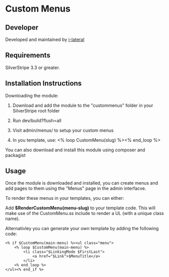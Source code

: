 Custom Menus
============

Developer
---------
Developed and maintained by [i-lateral](http://www.i-lateral.com)

Requirements
------------
SilverStripe 3.3 or greater.


Installation Instructions
-------------------------

Downloading the module:

1. Download and add the module to the "custommenus" folder in your SilverStripe root folder

2. Run dev/build?flush=all

3. Visit admin/menus/ to setup your custom menus

4. In you template, use: <% loop CustomMenu(slug) %><your HTML here /><% end_loop %>

You can also download and install this module using composer and packagist 

Usage
-----

Once the module is downloaded and installed, you can create menus and add pages
to them using the "Menus" page in the admin interfacve.

To render these menus in your templates, you can either:

Add **$RenderCustomMenu(menu-slug)** to your template code. This will make use of the
CustomMenu.ss include to render a UL (with a unique class name).

Alternativley you can generate your own template by adding the following code:

    <% if $CustomMenu(main-menu) %><ul class="menu">
        <% loop $CustomMenu(main-menu) %>
            <li class="$LinkingMode $FirstLast">
                <a href="$Link">$MenuTitle</a>
            </li>
        <% end_loop %>
    </ul><% end_if %>
